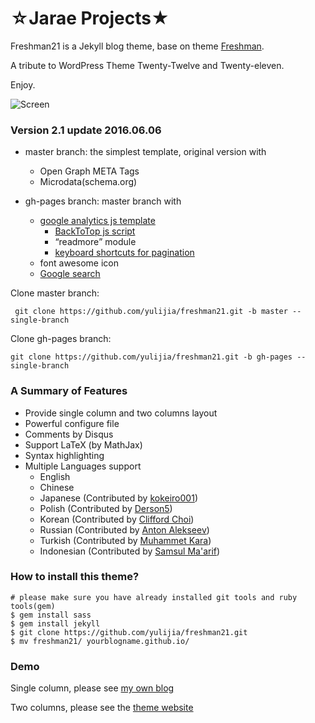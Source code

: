 ☆Jarae Projects★
==========

Freshman21 is a Jekyll blog theme, base on theme [Freshman](http://github.com/yulijia/freshman). 

A tribute to WordPress Theme Twenty-Twelve and Twenty-eleven.

Enjoy.


![Screen](http://i.imgur.com/oSp7kacl.png)

### Version 2.1 update 2016.06.06

- master branch: the simplest template, original version with
	* Open Graph META Tags
	* Microdata(schema.org)

- gh-pages branch: master branch with 

	* [google analytics js template](https://github.com/yulijia/freshman21/blob/gh-pages/_includes/google_analytics.js)
        * [BackToTop js script](https://github.com/yulijia/freshman21/tree/gh-pages/js)
        * <q>readmore</q> module
        * [keyboard shortcuts for pagination](http://yulijia.net/freshman21/news/2016/05/24/new-features.html)
	* font awesome icon
	* [Google search](https://github.com/yulijia/freshman21/blob/gh-pages/_includes/google_search.js)

Clone master branch: 

` git clone https://github.com/yulijia/freshman21.git -b master --single-branch`

Clone gh-pages branch: 

`git clone https://github.com/yulijia/freshman21.git -b gh-pages --single-branch`


### A Summary of Features

- Provide single column and two columns layout
- Powerful configure file
- Comments by Disqus
- Support LaTeX (by MathJax)
- Syntax highlighting
- Multiple Languages support 
    * English
    * Chinese
    * Japanese (Contributed by [kokeiro001](https://github.com/kokeiro001))
    * Polish (Contributed by [Derson5](https://github.com/Derson5))
    * Korean (Contributed by [Clifford Choi](https://github.com/ulgoon))
    * Russian (Contributed by [Anton Alekseev](https://github.com/alexeyev))
    * Turkish (Contributed by [Muhammet Kara](https://github.com/mrkara))
    * Indonesian (Contributed by [Samsul Ma'arif](https://github.com/samsulmaarif))

### How to install this theme?

```
# please make sure you have already installed git tools and ruby tools(gem)
$ gem install sass
$ gem install jekyll
$ git clone https://github.com/yulijia/freshman21.git
$ mv freshman21/ yourblogname.github.io/

```

### Demo

Single column, please see [my own blog](http://yulijia.net/en/)

Two columns, please see the [theme website](http://yulijia.net/freshman21/)


